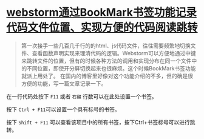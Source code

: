 # [webstorm通过BookMark书签功能记录代码文件位置、实现方便的代码阅读跳转](https://blog.csdn.net/qq_36544876/article/details/106637815) 



> 第一次接手一些几百几千行的的html、js代码文件，往往需要频繁地切换文件、查看函数声明实现来理清代码的逻辑。Webstorm可以方便地通过中键来跳转文件的位置，但有的时候各种方法的调用和实现分布在同一个文件中的不同位置，即使开分屏切换起来也很麻烦。这个时候BookMark书签功能就派上用处了。
> 在国内的博客里好像对这个功能介绍的不多，但的确是很方便的功能，写一篇文章记录一下。

在一行代码处按下 `F11` 或者 `右键` 行数可以在此处设置一个书签。

按下 `Ctrl + F11`可以设置一个具有标号的书签。

按下 `Shift + F11` 可以查看该项目中的所有书签，按下Ctrl+书签标号可以进行跳转。